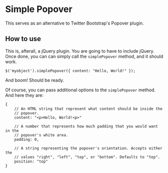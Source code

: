 # Simple Popover

This serves as an alternative to Twitter Bootstrap's Popover plugin.

## How to use

This is, afterall, a jQuery plugin. You are going to have to include jQuery. Once done, you can can simply call the `simplePopover` method, and it should work.

    $('myobject').simplePopover({ content: "Hello, World!" });

And boom! Should be ready.

Of course, you can pass additional options to the `simplePopover` method. And here they are:

    {
        // An HTML string that represent what content should be inside the
        // popover.
        content: "<p>Hello, World!<p>"

        // A number that represents how much padding that you would want in the
        // popover's white area.
        padding: 0,

        // A string representing the popover's orientation. Accepts either the
        // values "right", "left", "top", or "bottom". Defaults to "top".
        position: "top"
    }
